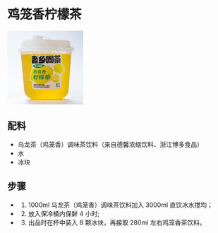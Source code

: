 # 鸡笼香柠檬茶

![鸡笼香柠檬茶](/images/鸡笼香柠檬茶.png)

## 配料

- 乌龙茶（鸡笼香）调味茶饮料（来自德馨浓缩饮料、浙江博多食品）
- 水
- 冰块

## 步骤

- 1. 1000ml 乌龙茶（鸡笼香）调味茶饮料加入 3000ml 直饮冰水搅均；
- 2. 放入保冷桶内保鲜 4 小时;
- 3. 出品时在杯中装入 8 颗冰块，再接取 280ml 左右鸡笼香茶饮料。
